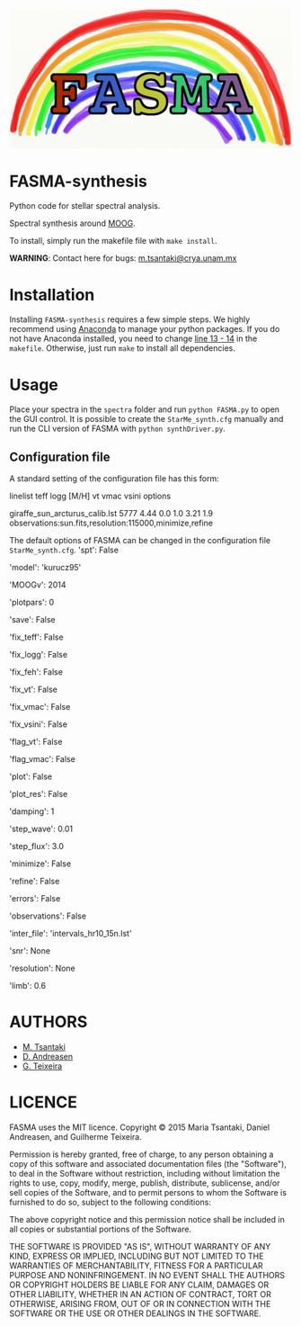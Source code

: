![My image](https://github.com/MariaTsantaki/FASMA-synthesis/blob/master/img/running_icon.png)


# FASMA-synthesis
Python code for stellar spectral analysis.

Spectral synthesis around [MOOG](http://www.as.utexas.edu/~chris/moog.html).

To install, simply run the makefile file with `make install`.

**WARNING**: Contact here for bugs: m.tsantaki@crya.unam.mx

# Installation
Installing `FASMA-synthesis` requires a few simple steps. We highly recommend
using [Anaconda](https://www.continuum.io/) to manage your python packages.
If you do not have Anaconda installed, you need to change [line 13 - 14](https://github.com/MariaTsantaki/FASMA-synthesis/blob/master/makefile#L13-L14) in the `makefile`. Otherwise, just run `make`
to install all dependencies.

# Usage
Place your spectra in the `spectra` folder and run `python FASMA.py`
to open the GUI control. It is possible to create the `StarMe_synth.cfg`
manually and run the CLI version of FASMA with `python synthDriver.py`.

## Configuration file

A standard setting of the configuration file has this form:

linelist teff logg [M/H] vt vmac vsini options

giraffe_sun_arcturus_calib.lst 5777 4.44 0.0 1.0 3.21 1.9 observations:sun.fits,resolution:115000,minimize,refine

The default options of FASMA can be changed in the configuration file `StarMe_synth.cfg`.
'spt':          False

'model':        'kurucz95'

'MOOGv':        2014

'plotpars':     0

'save':         False

'fix_teff':     False

'fix_logg':     False

'fix_feh':      False

'fix_vt':       False

'fix_vmac':     False

'fix_vsini':    False

'flag_vt':      False

'flag_vmac':    False

'plot':         False

'plot_res':     False

'damping':      1

'step_wave':    0.01

'step_flux':    3.0

'minimize':     False

'refine':       False

'errors':       False

'observations': False

'inter_file':   'intervals_hr10_15n.lst'

'snr':          None

'resolution':   None

'limb':         0.6


# AUTHORS

   * [M. Tsantaki](https://github.com/MariaTsantaki)
   * [D. Andreasen](https://github.com/DanielAndreasen)
   * [G. Teixeira](https://github.com/gdcteixeira)

# LICENCE

FASMA uses the MIT licence.
Copyright © 2015 Maria Tsantaki, Daniel Andreasen, and Guilherme Teixeira.

Permission is hereby granted, free of charge, to any person obtaining
a copy of this software and associated documentation files (the "Software"),
to deal in the Software without restriction, including without limitation
the rights to use, copy, modify, merge, publish, distribute, sublicense,
and/or sell copies of the Software, and to permit persons to whom the
Software is furnished to do so, subject to the following conditions:

The above copyright notice and this permission notice shall be included
in all copies or substantial portions of the Software.

THE SOFTWARE IS PROVIDED "AS IS", WITHOUT WARRANTY OF ANY KIND,
EXPRESS OR IMPLIED, INCLUDING BUT NOT LIMITED TO THE WARRANTIES
OF MERCHANTABILITY, FITNESS FOR A PARTICULAR PURPOSE AND NONINFRINGEMENT.
IN NO EVENT SHALL THE AUTHORS OR COPYRIGHT HOLDERS BE LIABLE FOR ANY CLAIM,
DAMAGES OR OTHER LIABILITY, WHETHER IN AN ACTION OF CONTRACT,
TORT OR OTHERWISE, ARISING FROM, OUT OF OR IN CONNECTION WITH THE SOFTWARE
OR THE USE OR OTHER DEALINGS IN THE SOFTWARE.
